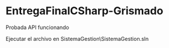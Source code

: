 # EntregaFinalCSharp-Grismado

Probada API funcionando

Ejecutar el archivo en SistemaGestion\SistemaGestion.sln
